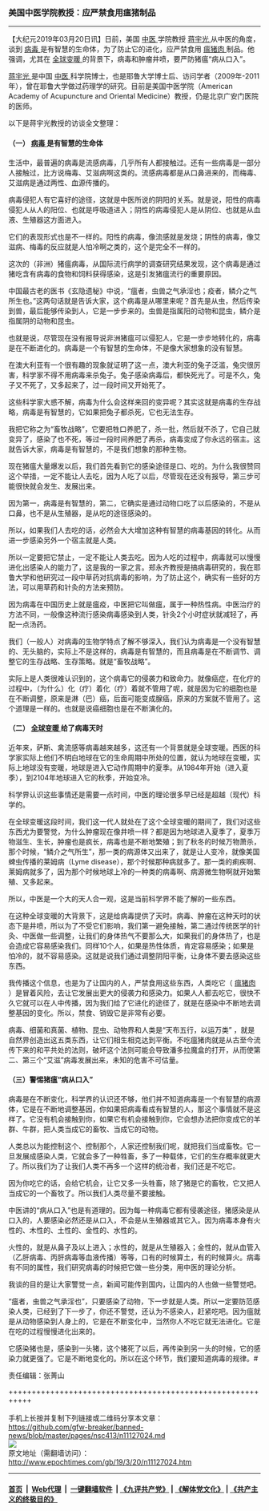 ### 美国中医学院教授：应严禁食用瘟猪制品
------------------------

<p>
 【大纪元2019年03月20日讯】日前，美国
 <a href="http://www.epochtimes.com/gb/tag/%E4%B8%AD%E5%8C%BB.html">
  中医
 </a>
 学院教授
 <a href="http://www.epochtimes.com/gb/tag/%E8%92%8B%E5%AE%87%E5%85%89.html">
  蒋宇光
 </a>
 从中医的角度，谈到
 <a href="http://www.epochtimes.com/gb/tag/%E7%97%85%E6%AF%92.html">
  病毒
 </a>
 是有智慧的生命体，为了防止它的进化，应严禁食用
 <a href="http://www.epochtimes.com/gb/tag/%E7%98%9F%E7%8C%AA%E8%82%89.html">
  瘟猪肉
 </a>
 制品。他强调，尤其在
 <a href="http://www.epochtimes.com/gb/tag/%E5%85%A8%E7%90%83%E5%8F%98%E6%9A%96.html">
  全球变暖
 </a>
 的背景下，病毒和肿瘤井喷，要严防猪瘟“病从口入”。
</p>
<p>
 <a href="http://www.epochtimes.com/gb/tag/%E8%92%8B%E5%AE%87%E5%85%89.html">
  蒋宇光
 </a>
 是中国
 <a href="http://www.epochtimes.com/gb/tag/%E4%B8%AD%E5%8C%BB.html">
  中医
 </a>
 科学院博士，也是耶鲁大学博士后、访问学者（2009年-2011年），曾在耶鲁大学做过药理学的研究。目前是美国中医学院（American Academy of Acupuncture and Oriental Medicine）教授，仍是北京广安门医院的医师。
</p>
<p>
 以下是蒋宇光教授的访谈全文整理：
</p>
<h4>
 （一）
 <a href="http://www.epochtimes.com/gb/tag/%E7%97%85%E6%AF%92.html">
  病毒
 </a>
 是有智慧的生命体
</h4>
<p>
 生活中，最普遍的病毒是流感病毒，几乎所有人都接触过。还有一些病毒是一部分人接触过，比方说梅毒、艾滋病啊这类的。流感病毒都是从口鼻进来的，而梅毒、艾滋病是通过两性、血源传播的。
</p>
<p>
 病毒侵犯人有它喜好的途径，这就是中医所说的阴阳的关系。就是说，阳性的病毒侵犯人从人的阳位、也就是呼吸道进入；阴性的病毒侵犯人是从阴位、也就是从血液、生殖器这方面进入。
</p>
<p>
 它们的表现形式也是不一样的。阳性的病毒，像流感就是发烧；阴性的病毒，像艾滋病、梅毒的反应就是人怕冷啊之类的，这个是完全不一样的。
</p>
<p>
 这次的（非洲）猪瘟病毒，从国际流行病学的调查研究结果发现，这个病毒是通过猪吃含有病毒的食物和饲料获得感染，这是引发猪瘟流行的重要原因。
</p>
<p>
 中国最古老的医书《玄隐遗秘》中说，“瘟者，虫兽之气承淫也；疫者，鳞介之气所生也。”这两句话就是告诉大家，这个病毒是从哪里来呢？首先是从虫，然后传染到兽，最后能够传染到人，它是一步步来的。虫兽是指属阳的动物和昆虫，鳞介是指属阴的动物和昆虫。
</p>
<p>
 也就是说，尽管现在没有报导说非洲猪瘟可以侵犯人，它是一步步地转化的，病毒是在不断进化的。病毒是一个有智慧的生命体，不是像大家想象的没有智慧。
</p>
<p>
 在澳大利亚有一个很有趣的现象就证明了这一点，澳大利亚的兔子泛滥，兔灾很厉害，科学家不得不用病毒来杀兔子。兔子感染病毒后，都快死光了。可是不久，兔子又不死了，又多起来了，过一段时间又开始死了。
</p>
<p>
 这些科学家大惑不解，病毒为什么会这样来回的变异呢？其实这就是病毒的生存战略，病毒是有智慧的，它如果把兔子都杀死，它也无法生存。
</p>
<p>
 我把它称之为“畜牧战略”，它要把牲口养肥了，杀一批，然后就不杀了，它自己就变异了，感染了也不死，等过一段时间养肥了再杀，病毒变成了你永远的宿主。这就告诉大家，病毒是有智慧的，不是我们想象的那种生物。
</p>
<p>
 现在猪瘟大量爆发以后，我们首先看到它的感染途径是口、吃的。为什么我很赞同这个举措，一定不能让人去吃，因为人吃了以后，尽管现在还没有报导，第三步可能很快就会发生、发展出来。
</p>
<p>
 因为第一，病毒是有智慧的，第二，它确实是通过动物口吃了以后感染的，不是从口鼻，也不是从生殖器，是从吃的途径感染的。
</p>
<p>
 所以，如果我们人去吃的话，必然会大大增加这种有智慧的病毒基因的转化。从而进一步感染另外一个宿主就是人类。
</p>
<p>
 所以一定要把它禁止，一定不能让人类去吃。因为人吃的过程中，病毒就可以慢慢进化出感染人的能力了，这是我的一家之言。郑永齐教授是搞病毒研究的，我在耶鲁大学和他研究过一段中草药对抗病毒的影响，为了防止这个，确实有一些好的方法，可以用草药和针灸的方法来预防。
</p>
<p>
 因为病毒在中国历史上就是瘟疫，中医把它叫做瘟，属于一种热性病。中医治疗的方法不同，一般像这种流行感染病毒感染到人类，针灸2个小时症状就减轻了，再配一点汤药。
</p>
<p>
 我们（一般人）对病毒的生物学特点了解不够深入，我们认为病毒是一个没有智慧的、无头脑的，实际上不是这样的，病毒是有智慧的，而且病毒是在不断调节、调整它的生存战略、生存策略。就是“畜牧战略”。
</p>
<p>
 实际上是人类很难认识到的，这个病毒它的侵袭力和致命力。就像癌症，在化疗的过程中，（为什么）化（疗）着化（疗）着就不管用了呢，就是因为它的细胞也是在不断调整，原来是淋（巴）癌，后面可能变成腺癌，原来的方案就不管用了。这个道理是一样的。也就是说癌细胞也是在不断演化的。
</p>
<h4>
 （二）
 <a href="http://www.epochtimes.com/gb/tag/%E5%85%A8%E7%90%83%E5%8F%98%E6%9A%96.html">
  全球变暖
 </a>
 给了病毒天时
</h4>
<p>
 近年来，萨斯、禽流感等病毒越来越多，这还有一个背景就是全球变暖。西医的科学家实际上他们不明白地球在它的生命周期中所处的位置，就认为地球在变暖，实际上地球没有变暖，地球是进入它动作周期中的夏季。从1984年开始（进入夏季），到2104年地球进入它的秋季，开始变冷。
</p>
<p>
 科学界认识这些事情还是需要一点时间，中医的理论很多早已经是超越（现代）科学的。
</p>
<p>
 在全球变暖这段时间，我们这一代人就处在了这个全球变暖的期间了，我们对这些东西尤为要警觉，为什么肿瘤现在像井喷一样？都是因为地球进入夏季了，夏季万物滋生、生长，肿瘤也是疯长，病毒也是不断地繁殖；到了秋冬的时候万物萧杀，那个时候，“鳞介之气所生”，那一类的病源体又出来了，就是让人变冷，就像美国蜱虫传播的莱姆病（Lyme disease），那个时候那种病就多了。那一类的痢疾啊、莱姆病就多了，因为那个时候地球上冷的一种类的病毒啊、病源微生物啊就开始繁殖、又多起来。
</p>
<p>
 所以，中医是一个大的天人合一观，这是当前科学界不能了解的一些东西。
</p>
<p>
 在这种全球变暖的大背景下，这是给病毒提供了天时。病毒、肿瘤在这种天时的状态下是井喷，所以为了不受它们影响，我们第一避免接触，第二通过传统医学的针灸、中医做一些调整，让我们的身体热气不要那么大，如果我们的身体热了，也是会造成它容易感染我们。同样10个人，如果是热性体质，肯定容易感染；如果是怕冷的，就不容易感染。这就是说我们通过调整阴阳平衡，让身体不要去感染这些东西。
</p>
<p>
 我传播这个信息，也是为了让国内的人，严禁食用这些东西，人类吃它（
 <a href="http://www.epochtimes.com/gb/tag/%E7%98%9F%E7%8C%AA%E8%82%89.html">
  瘟猪肉
 </a>
 ）是冒着风险，去让它发展出更大的侵袭力和感染力。如果人人都去吃它，很快不久它就可以在人中传播，因为我们给了它进化的途径了，就是在感染中不断地去调整基因的变化。所以，禁食、销毁它是非常有必要。
</p>
<p>
 病毒、细菌和真菌、植物、昆虫、动物界和人类是“天布五行，以运万类” ，就是自然界创造出这五类东西，让它们相生相克达到平衡。不吃瘟猪肉就是从古至今流传下来的和平共处的法则，破坏这个法则可能会导致潘多拉魔盒的打开，从而使第二、第三个“艾滋”病毒发展出来，未知的危害不可估量。
</p>
<h4>
 （三）警惕猪瘟“病从口入”
</h4>
<p>
 病毒是在不断变化，科学界的认识还不够，他们并不知道病毒是一个有智慧的病源体，它是在不断地调整基因，你如果把病毒看成有智慧的人，那这个事情就不是这样了。它没有机会接触到你，如果它有机会接触到你，它会想办法把你变成它的羊群、牛群，把人类当成它的畜牧、当成它的动物。
</p>
<p>
 人类总以为能控制这个、控制那个，人家还控制我们呢，就把我们当成畜牧。它一旦发展成感染人类，它就会多了一种牲畜，多了一种载体，它们的生存概率就更大了。所以我们为了让我们人类不再多一个这样的统治者，我们还是不吃它。
</p>
<p>
 因为你吃它的话，会给它机会，让它又多一头牲畜，除了猪是它的畜牧，它又把人当成它的一个畜牧了。所以我们人类尽量不要接触。
</p>
<p>
 中医讲的“病从口入”也是有道理的。因为每一种病毒它都有侵袭途径，猪感染是从口入的，人要感染必然还是从口入，不会是从生殖器或其它入。因为病毒本身有火性的、木性的、土性的、金性的、水性的。
</p>
<p>
 火性的，就是从鼻子及以上进入；水性的，就是从生殖器入；金性的，就从血管入（乙肝病毒、丙肝病毒等血液传播）等等，口有的时候算土，有的时候算火。病毒有不同的属性，我们研究病毒的时候把它做一些分类，用中医的理论分析。
</p>
<p>
 我谈的目的是让大家警觉一点，新闻可能传到国内，让国内的人也做一些警觉吧。
</p>
<p>
 “瘟者，虫兽之气承淫也”，只要感染了动物，下一步就是人类。所以一定要防范感染人类，已经到了下一步了，你还不警觉，还认为不感染人，赶紧吃吧。因为瘟就是从动物感染到人身上的，它是在不断变化中，当然你人不吃它就无法进化。它是在吃的过程慢慢进化出来的。
</p>
<p>
 它感染猪也是，感染到一头猪，这个猪死了以后，再传染到另一头的时候，它的感染力就更强了。它是不断地变化的。所以在这个环节，我们要知道病毒的规律。#
</p>
<p>
 责任编辑：张菁山
</p>

+++++++++++++++++++++++++++++++++++++++++++++++++++++++++++<br/><br/>
手机上长按并复制下列链接或二维码分享本文章：<br/>
https://github.com/gfw-breaker/banned-news/blob/master/pages/nsc413/n11127024.md <br/>
<a href='https://github.com/gfw-breaker/banned-news/blob/master/pages/nsc413/n11127024.md'><img src='https://github.com/gfw-breaker/banned-news/blob/master/pages/nsc413/n11127024.md.png'/></a> <br/>
原文地址（需翻墙访问）：http://www.epochtimes.com/gb/19/3/20/n11127024.htm


------------------------
#### [首页](https://github.com/gfw-breaker/banned-news/blob/master/README.md) &nbsp;|&nbsp; [Web代理](https://github.com/labour-camp/helloworld) &nbsp;|&nbsp; [一键翻墙软件](https://github.com/gfw-breaker/nogfw/blob/master/README.md) &nbsp;| [《九评共产党》](https://github.com/gfw-breaker/9ping.md/blob/master/README.md#九评之一评共产党是什么) | [《解体党文化》](https://github.com/gfw-breaker/jtdwh.md/blob/master/README.md) | [《共产主义的终极目的》](https://github.com/gfw-breaker/gczydzjmd.md/blob/master/README.md)

